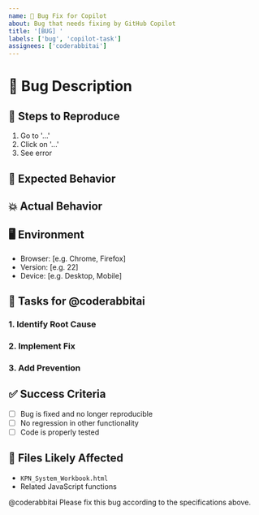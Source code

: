 ```yaml
---
name: 🐛 Bug Fix for Copilot
about: Bug that needs fixing by GitHub Copilot
title: '[BUG] '
labels: ['bug', 'copilot-task']
assignees: ['coderabbitai']
---
```


# 🐛 Bug Description
<!-- Clear description of the bug -->

## 🔄 Steps to Reproduce
1. Go to '...'
2. Click on '...'
3. See error

## 🎯 Expected Behavior
<!-- What should happen -->

## 💥 Actual Behavior
<!-- What actually happens -->

## 🖥️ Environment
- Browser: [e.g. Chrome, Firefox]
- Version: [e.g. 22]
- Device: [e.g. Desktop, Mobile]

## 🔧 Tasks for @coderabbitai

### 1. Identify Root Cause
<!-- Where the bug likely originates -->

### 2. Implement Fix
<!-- Specific fix needed -->

### 3. Add Prevention
<!-- How to prevent this in future -->

## ✅ Success Criteria
- [ ] Bug is fixed and no longer reproducible
- [ ] No regression in other functionality
- [ ] Code is properly tested

## 🔧 Files Likely Affected
<!-- List files that probably need changes -->
- `KPN_System_Workbook.html`
- Related JavaScript functions

@coderabbitai Please fix this bug according to the specifications above.